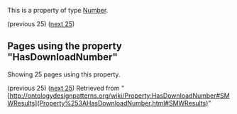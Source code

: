 This is a property of type [Number](../Type/Number "Type:Number").




  

(previous 25) ([next 25](index.php@title=Property%253AHasDownloadNumber&from=Media+Value+Chain+Ontology.html#SMWResults "Property:HasDownloadNumber"))
## Pages using the property "HasDownloadNumber"


Showing 25 pages using this property.


(previous 25) ([next 25](index.php@title=Property%253AHasDownloadNumber&from=Media+Value+Chain+Ontology.html#SMWResults "Property:HasDownloadNumber"))
Retrieved from "[http://ontologydesignpatterns.org/wiki/Property:HasDownloadNumber#SMWResults](Property%253AHasDownloadNumber.html#SMWResults)"